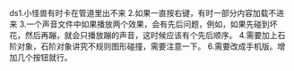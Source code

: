 ds1.小怪兽有时卡在管道里出不来
2.如果一直按右键，有时一部分内容加载不进来
3.一个声音文件中如果播放两个效果，会有先后问题，例如，如果先碰到坏花，然后再蹦，就会只播放蹦的声音，这时候应该有个先后顺序。
4.需要加上石阶对象，石阶对象讲究不规则图形碰撞，需要注意一下。
6.需要改成手机版。增加几个按钮就行。